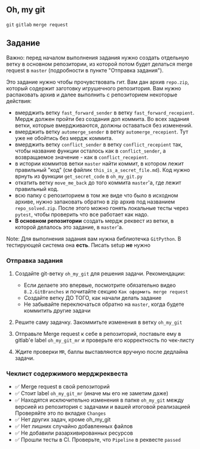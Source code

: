## Oh, my git

`git` `gitlab` `merge request`

## Задание

Важно: перед началом выполнения задания нужно создать отдельную ветку в основном репозитории, из которой потом будет делаться merge request в `master` (подробности в пункте "Отправка задания").

Это задание нужно чтобы прочувствовать гит. Вам дан архив `repo.zip`, который содержит заготовку игрушечного репозитория. Вам нужно распаковать архив и далее выполнить с репозиторием некоторые действия:
- вмерджить ветку `fast_forward_sender` в ветку `fast_forward_recepient`. Мердж должен пройти без создания доп коммита. Во всех задания ветки, которые вмердживаются, должны оставаться без изменений.
- вмерджить ветку `automerge_sender` в ветку `automerge_recepient`. Тут уже не обойтись без мердж коммита.
- вмерджить ветку `conflict_sender` в ветку `conflict_recepient` так, чтобы название функции осталось как в `conflict_sender`, а возвращаемое значение - как в `conflict_recepient`.
- в истории коммитов ветки `master` найти коммит, в котором лежит правильный "код" (см файлик `this_is_a_secret_file.md`). Код нужно врнуть из функции `get_secret_code` в `oh_my_git.py`
- откатить ветку `move_me_back` до того коммита `master`'a, где лежит правильный код.
- всю папку с репозиторием в том же виде что было в исходном архиве, нужно запаковать обратно в zip архив под названием `repo_solved.zip`. После этого можно гонять локальные тесты через `pytest`, чтобы проверить что все работает как надо.
- **В основном репозитории** создать мердж реквест из ветки, в которой делалось это задание, в `master`'а.

Note: Для выполнения задания вам нужна библиотечка `GitPython`. В тестирующей система она **есть**. Писать setup **не** нужно


### Отправка задания

1. Создайте git-ветку `oh_my_git` для решения задачи. Рекомендации:
   * Если делаете это впервые, посмотрите обязательно видео `8.2.GitBranches` и почитайте секцию `Как оформить merge request`
   * Создайте ветку ДО ТОГО, как начали делать задание
   * Не забывайте переключаться обратно на `master`, когда будете коммитить другие задачи

2. Решите саму задачку. Закоммитьте изменения в ветку `oh_my_git`

3. Отправьте Merge request к себе в репозиторий, поставьте ему в gitlab'е label `oh_my_git_mr`
и проверьте его корректность по чек-листу

4. Ждите проверки `MR`, баллы выставляются вручную после дедлайна задачи.


### Чеклист содержимого мерджреквеста

* ✅ Merge request в свой репозиторий
* ✅ Стоит label `oh_my_git_mr` (иначе мы его не заметим даже)
* ✅ Находятся исключительно изменения в папке `oh_my_git` между версией из репозитория с задачами и вашей итоговой реализацией
Проверяйте это по вкладке `Changes`
* ✅ Нет других задач, кроме oh_my_git
* ✅ Нет лишних случайно добавленных файлов
* ✅ Не добавили разархивированных ресурсов
* ✅ Прошли тесты в CI. Проверьте, что `Pipeline` в реквесте `passed`
